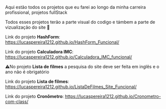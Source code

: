 Aqui estão todos os projetos que eu farei ao longo da minha carreira profissional, projetos fullStack

Todos esses projetos terão a parte visual do codigo e támbem a parte de vizualização do site 🙂

Link do projeto **HashForm**: https://lucaspereira1212.github.io/HashForm_Funcional/

Link do projeto **Calculadora IMC**: https://lucaspereira1212.github.io/Calculadora_IMC_funcional/

⚠️No projeto **Lista de filmes** a pesquisa do site deve ser feita em inglês e o ano não é obrigatório

Link do projeto **Lista de filmes**: https://lucaspereira1212.github.io/ListaDeFilmes_Site_Funcional/

Link do projeto **Cronômetro**: https://lucaspereira1212.github.io/Cronometro-com-class/

